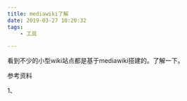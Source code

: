 ```yaml
---
title: mediawiki了解
date: 2019-03-27 10:20:32
tags:
	- 工具

---
```






看到不少的小型wiki站点都是基于mediawiki搭建的。了解一下。



参考资料

1、

